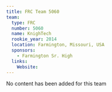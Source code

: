 ```yaml
---
title: FRC Team 5060
team:
  type: FRC
  number: 5060
  name: KnighTech
  rookie_year: 2014
  location: Farmington, Missouri, USA
  sponsors:
    - Farmington Sr. High
  links:
    Website: 
---
```

No content has been added for this team